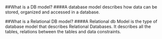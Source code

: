 ##What is a DB model?
####A database model describes how data can be stored, organized and accessed in a database.

##What is a Relational DB model?
####A Relational db Model is the type of database model that describes Relational Databases.
It describes all the tables, relations between the tables and data constraints.

